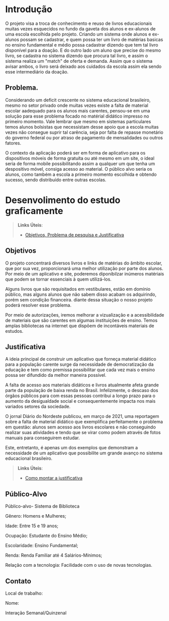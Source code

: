 # Introdução

 O projeto visa a troca de conhecimento e reuso de livros educacionais muitas vezes esquecidos no fundo da gaveta dos alunos e ex-alunos de uma escola 
 escolhida pelo projeto. Criando um sistema onde alunos e ex-alunos possam se cadastrar, e quem possa ter um livro 
 de matérias basicas no ensino fundamental e médio possa cadastrar dizendo que tem tal livro disponível para a doação. E do outro lado um aluno 
 que precise do mesmo livro, se cadastra no sistema dizendo que procura tal livro, e assim o sistema realiza um "match" de oferta e demanda. 
 Assim que o sistema avisar ambos, o livro será deixado aos cuidados da escola assim ela sendo esse intermediário da doação.

## Problema.
 Considerando um deficit crescente no sistema educacional brasileiro, mesmo no setor privado onde muitas vezes existe a falta de material 
 escolar aadequado para os alunos mais carentes, pensou-se em uma solução para esse problema focado no matérial didático impresso no primeiro momento. 
 Vale lembrar que mesmo em sistemas particulares temos alunos bolsistas que necessistam desse apoio que a escola muitas vezes não consegue
 suprir tal carência, seja por falta de repasse monetário do governo federal ou por atraso de pagamento de mensalidades ou outros fatores.

O contexto da aplicação poderá ser em forma de aplicativo para os dispositivos móveis de forma gratuíta ou até mesmo em um site, o ideal seria de forma mobile
possibilitando assim a qualquer um que tenha um despositivo móvel, consiga acesso ao material.
O público alvo seria os alunos, como também a escola a primeiro momento escolhida e obtendo sucesso, sendo distribuído entre outras escolas.

# Desenvolimento do estudo graficamente

> **Links Úteis**:
> - [Objetivos, Problema de pesquisa e Justificativa](https://medium.com/@versioparole/objetivos-problema-de-pesquisa-e-justificativa-c98c8233b9c3)

## Objetivos

O projeto concentrará diversos livros e links de matérias do âmbito escolar, que por sua vez, proporcionará uma melhor utilização por parte dos alunos. Por meio de um aplicativo e site, poderemos diponibilzar inúmeros matériais que podem se tornar essenciais à quem utilizá-los.

Alguns livros que são requisitados em vestibulares, estão em domínio público, mas alguns alunos que não sabem disso acabam os adquirindo, porém sem condição financeira.
diante dessa situação o nosso projeto poderá resolver esse problema.

Por meio de autorizações, iremos melhorar a vizualização e a acessibilidade de materiais que são carentes em algumas instituições de ensino. Temos amplas bibliotecas na internet 
que dispõem de incontáveis materiais de estudos.

## Justificativa

A ideia principal de construir um aplicativo que forneça material didático para a população carente surge da necessidade de democratização da educação e tem como premissa possibilitar que cada vez mais o ensino possa ser difundido da melhor maneira possível. 

A falta de acesso aos materiais didáticos e livros atualmente afeta grande parte da população de baixa renda no Brasil. Infelizmente, o descaso dos órgãos públicos para com essas pessoas contribui a longo prazo para o aumento da desigualdade social e consequentemente impacta nos mais variados setores da sociedade.

O jornal Diário do Nordeste publicou, em março de 2021, uma reportagem sobre a falta de material didático que exemplifica perfeitamente o problema em questão: alunos sem acesso aos livros escolares e não conseguindo realizar suas atividades e tendo que se virar como podem através de fotos manuais para conseguirem estudar.

Este, entretanto, é apenas um dos exemplos que demonstram a necessidade de um aplicativo que possibilite um grande avanço no sistema educacional brasileiro.

> **Links Úteis**:
> - [Como montar a justificativa](https://guiadamonografia.com.br/como-montar-justificativa-do-tcc/)

## Público-Alvo

Público-alvo- Sistema de Biblioteca

Gênero: Homens e Mulheres;

Idade: Entre 15 e 19 anos;

Ocupação: Estudante do Ensino Médio;

Escolaridade: Ensino Fundamental;

Renda: Renda Familiar até 4 Salários-Mínimos;

Relação com a tecnologia: Facilidade com o uso de novas tecnologias.

## Contato

Local de trabalho:

Nome:

Interação Semanal/Quinzenal

